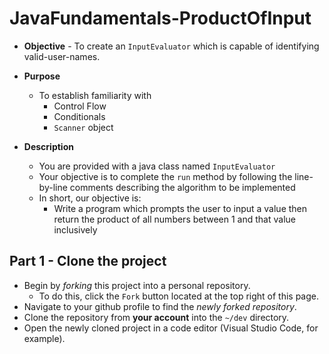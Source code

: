 # JavaFundamentals-ProductOfInput

* **Objective** - To create an `InputEvaluator` which is capable of identifying valid-user-names.
* **Purpose**
    * To establish familiarity with
        * Control Flow
        * Conditionals
        * `Scanner` object

* **Description**
    * You are provided with a java class named `InputEvaluator`
    * Your objective is to complete the `run` method by following the line-by-line comments describing the algorithm to be implemented
    * In short, our objective is:
        * Write a program which prompts the user to input a value then return the product of all numbers between 1 and that value inclusively




## Part 1 - Clone the project

* Begin by _forking_ this project into a personal repository.
   * To do this, click the `Fork` button located at the top right of this page.
* Navigate to your github profile to find the _newly forked repository_.
* Clone the repository from **your account** into the `~/dev` directory.
* Open the newly cloned project in a code editor (Visual Studio Code, for example).
